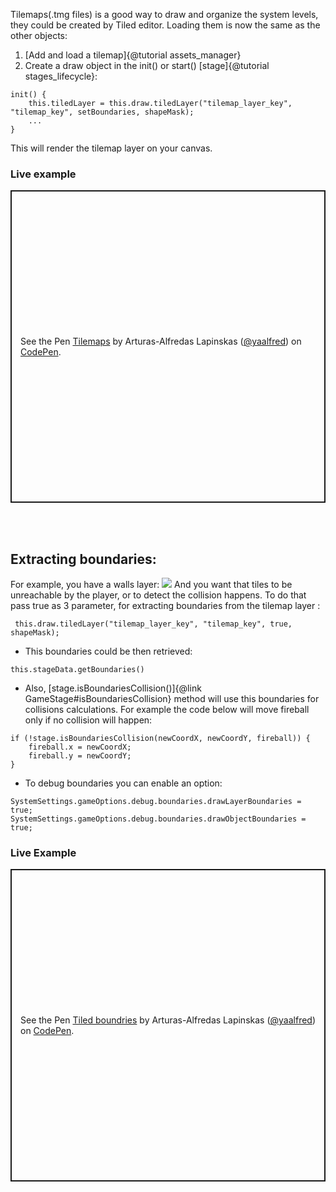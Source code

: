 Tilemaps(.tmg files) is a good way to draw and organize the system levels, they could be created by Tiled editor. 
Loading them is now the same as the other objects:
1. [Add and load a tilemap]{@tutorial assets_manager}
2. Create a draw object in the init() or start() [stage]{@tutorial stages_lifecycle}:
```
init() {
    this.tiledLayer = this.draw.tiledLayer("tilemap_layer_key", "tilemap_key", setBoundaries, shapeMask);
    ...
}
```
This will render the tilemap layer on your canvas.

### Live example
<p class="codepen" data-height="500" data-default-tab="js,result" data-slug-hash="VwgNRxN" data-user="yaalfred" style="height: 500px; box-sizing: border-box; display: flex; align-items: center; justify-content: center; border: 2px solid; margin: 1em 0; padding: 1em;">
  <span>See the Pen <a href="https://codepen.io/yaalfred/pen/VwgNRxN">
  Tilemaps</a> by Arturas-Alfredas Lapinskas (<a href="https://codepen.io/yaalfred">@yaalfred</a>)
  on <a href="https://codepen.io">CodePen</a>.</span>
</p>
<script async src="https://cpwebassets.codepen.io/assets/embed/ei.js"></script>
<br />
<br />

## Extracting boundaries:
For example, you have a walls layer:
<img src="tiled_boundaries.png">
And you want that tiles to be unreachable by the player, or to detect the collision happens. To do that pass true as 3 parameter, for extracting boundaries from the tilemap layer :
```
 this.draw.tiledLayer("tilemap_layer_key", "tilemap_key", true, shapeMask);
```
* This boundaries could be then retrieved:
```
this.stageData.getBoundaries()
```
* Also, [stage.isBoundariesCollision()]{@link GameStage#isBoundariesCollision} method will use this boundaries for collisions calculations. For example the code below will move fireball only if no collision will happen:
```
if (!stage.isBoundariesCollision(newCoordX, newCoordY, fireball)) {
    fireball.x = newCoordX;
    fireball.y = newCoordY;
}
```
* To debug boundaries you can enable an option:
```
SystemSettings.gameOptions.debug.boundaries.drawLayerBoundaries = true;
SystemSettings.gameOptions.debug.boundaries.drawObjectBoundaries = true;
```
### Live Example
<p class="codepen" data-height="500" data-default-tab="js,result" data-slug-hash="mdvYrWP" data-user="yaalfred" style="height: 500px; box-sizing: border-box; display: flex; align-items: center; justify-content: center; border: 2px solid; margin: 1em 0; padding: 1em;">
  <span>See the Pen <a href="https://codepen.io/yaalfred/pen/mdvYrWP">
  Tiled boundries</a> by Arturas-Alfredas Lapinskas (<a href="https://codepen.io/yaalfred">@yaalfred</a>)
  on <a href="https://codepen.io">CodePen</a>.</span>
</p>
<script async src="https://cpwebassets.codepen.io/assets/embed/ei.js"></script>